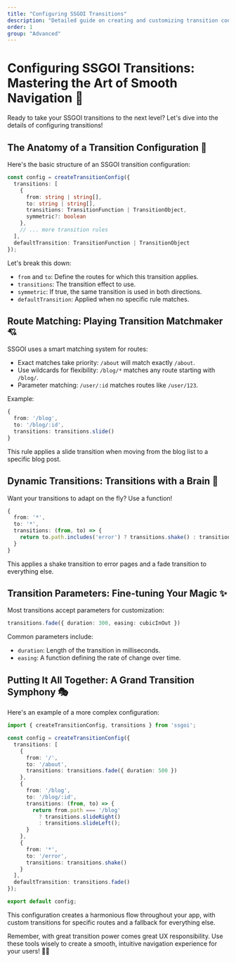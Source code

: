 ```yaml
---
title: "Configuring SSGOI Transitions"
description: "Detailed guide on creating and customizing transition configurations in SSGOI"
order: 1
group: "Advanced"
---
```


# Configuring SSGOI Transitions: Mastering the Art of Smooth Navigation 🎨

Ready to take your SSGOI transitions to the next level? Let's dive into the details of configuring transitions!

## The Anatomy of a Transition Configuration 🧬

Here's the basic structure of an SSGOI transition configuration:

```typescript
const config = createTransitionConfig({
  transitions: [
    {
      from: string | string[],
      to: string | string[],
      transitions: TransitionFunction | TransitionObject,
      symmetric?: boolean
    },
    // ... more transition rules
  ],
  defaultTransition: TransitionFunction | TransitionObject
});
```

Let's break this down:

- `from` and `to`: Define the routes for which this transition applies.
- `transitions`: The transition effect to use.
- `symmetric`: If true, the same transition is used in both directions.
- `defaultTransition`: Applied when no specific rule matches.

## Route Matching: Playing Transition Matchmaker 💘

SSGOI uses a smart matching system for routes:

- Exact matches take priority: `/about` will match exactly `/about`.
- Use wildcards for flexibility: `/blog/*` matches any route starting with `/blog/`.
- Parameter matching: `/user/:id` matches routes like `/user/123`.

Example:

```typescript
{
  from: '/blog',
  to: '/blog/:id',
  transitions: transitions.slide()
}
```

This rule applies a slide transition when moving from the blog list to a specific blog post.

## Dynamic Transitions: Transitions with a Brain 🧠

Want your transitions to adapt on the fly? Use a function!

```typescript
{
  from: '*',
  to: '*',
  transitions: (from, to) => {
    return to.path.includes('error') ? transitions.shake() : transitions.fade();
  }
}
```

This applies a shake transition to error pages and a fade transition to everything else.

## Transition Parameters: Fine-tuning Your Magic ✨

Most transitions accept parameters for customization:

```typescript
transitions.fade({ duration: 300, easing: cubicInOut })
```

Common parameters include:
- `duration`: Length of the transition in milliseconds.
- `easing`: A function defining the rate of change over time.

## Putting It All Together: A Grand Transition Symphony 🎭

Here's an example of a more complex configuration:

```typescript
import { createTransitionConfig, transitions } from 'ssgoi';

const config = createTransitionConfig({
  transitions: [
    {
      from: '/',
      to: '/about',
      transitions: transitions.fade({ duration: 500 })
    },
    {
      from: '/blog',
      to: '/blog/:id',
      transitions: (from, to) => {
        return from.path === '/blog' 
          ? transitions.slideRight() 
          : transitions.slideLeft();
      }
    },
    {
      from: '*',
      to: '/error',
      transitions: transitions.shake()
    }
  ],
  defaultTransition: transitions.fade()
});

export default config;
```

This configuration creates a harmonious flow throughout your app, with custom transitions for specific routes and a fallback for everything else.

Remember, with great transition power comes great UX responsibility. Use these tools wisely to create a smooth, intuitive navigation experience for your users! 🚀✨